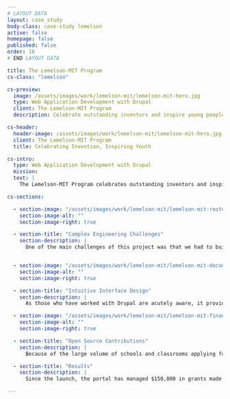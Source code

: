 ```yaml
---
# LAYOUT DATA
layout: case_study
body-class: case-study lemelson
active: false
homepage: false
published: false
order: 10
# END LAYOUT DATA

title: The Lemelson-MIT Program
cs-class: "lemelson"

cs-preview:
  image: /assets/images/work/lemelson-mit/lemelson-mit-hero.jpg
  type: Web Application Development with Drupal
  client: The Lemelson-MIT Program
  description: Celebrate outstanding inventors and inspire young people to pursue creative lives and careers through invention.

cs-header:
  header-image: /assets/images/work/lemelson-mit/lemelson-mit-hero.jpg
  client: The Lemelson-MIT Program
  title: Celebrating Invention, Inspiring Youth

cs-intro:
  type: Web Application Development with Drupal
  mission: 
  text: |
    The Lemelson-MIT Program celebrates outstanding inventors and inspires young people to pursue creative lives and careers through invention. In accomplishing this goal, Lemelson-MIT provides grants to teams of student inventors across the country. Lemelson-MIT needed a portal for managing project teams, budgets, and documentation. We developed an intuitive teaming application to help them manage the efforts of hundreds of school programs and student inventors.

cs-sections:

  - section-image: "/assets/images/work/lemelson-mit/lemelson-mit-roster.png"
    section-image-alt: ""
    section-image-right: true

  - section-title: "Complex Engineering Challenges"
    section-description: |
      One of the main challenges of this project was that we had to build the teaming application as an extension of an existing Drupal website built by another agency. This required tight coordination, robust development workflows, and solid test plans. Interestingly, it also resulted in a migration to the Pantheon hosting platform and other DevOps enhancements that led to a 50% improvement in the web application’s overall speed.


  - section-image: "/assets/images/work/lemelson-mit/lemelson-mit-documents.png"
    section-image-alt: ""
    section-image-right: true

  - section-title: "Intuitive Interface Design"
    section-description: |
      As those who have worked with Drupal are acutely aware, it provides powerful tools out-of-the-box for building web applications and portals. That said, its default user interfaces can be clunky and hard for end users to learn. Consequently, we invested heavily into developing a custom interface design for the project. The result was a highly-intuitive user experience that engages students using the tool.

  - section-image: "/assets/images/work/lemelson-mit/lemelson-mit-finances.png"
    section-image-alt: ""
    section-image-right: true

  - section-title: "Open Source Contributions"
    section-description: |
      Because of the large volume of schools and classrooms applying for Lemelson-MIT invention grants, the program leverages SlideRoom for managing grant applications. As part of this project, we developed an [open source Drupal module](https://www.drupal.org/project/slideroom) and [PHP wrapper](https://github.com/thinkshout/slideroom-api-php) for pulling SlideRoom constituent and team data into Drupal.

  - section-title: "Results"
    section-description: |
      Since the launch, the portal has managed $150,000 in grants made to student inventors, 600 student applicants to the Lemelson-MIT program, and has 15 active teams leveraging the portal. 

---
```

